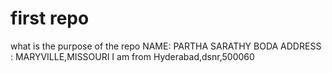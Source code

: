 # first repo
 what is the purpose of the repo
NAME: PARTHA SARATHY BODA 
ADDRESS : MARYVILLE,MISSOURI
I am from Hyderabad,dsnr,500060

